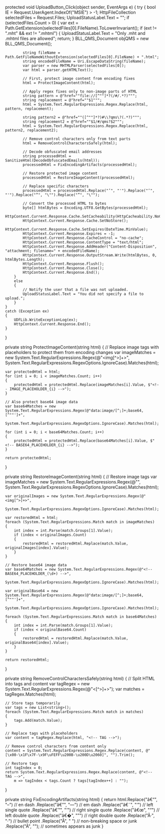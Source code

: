 protected void UploadButton_Click(object sender, EventArgs e)
{
    try
    {
        bool IE = Request.UserAgent.IndexOf("MSIE") > -1;
        HttpFileCollection selectedFiles = Request.Files;
        UploadStatusLabel.Text = "";
        if (selectedFiles.Count > 0)
        {
            var ext = Path.GetExtension(selectedFiles[0].FileName).ToLowerInvariant();
            if (ext != ".mht" && ext != ".mhtml")
            {
                UploadStatusLabel.Text = "Only .mht and .mhtml files are allowed";
                return;
            }
            BLL_QMS_Document objQMS = new BLL_QMS_Document();

            string fileName = Path.GetFileNameWithoutExtension(selectedFiles[0].FileName) + ".html";
            string encodedFileName = Uri.EscapeDataString(fileName);
            var parser = new MHTMLParser(selectedFiles[0]);
            var html = parser.getHTMLText();

            // First, protect image content from encoding fixes
            html = ProtectImageContent(html);

            // Apply regex fixes only to non-image parts of HTML
            string pattern = @"href=""file://[^""]*?(/#/.*?)""";
            string replacement = @"href=""$1""";
            html = System.Text.RegularExpressions.Regex.Replace(html, pattern, replacement);

            string pattern2 = @"href=""([^""]*?)#\\?qms\?(.*?)""";
            string replacement2 = @"href=""$1/#/qms?$2""";
            html = System.Text.RegularExpressions.Regex.Replace(html, pattern2, replacement2);

            // Remove control characters only from text parts
            html = RemoveControlCharactersSafely(html);

            // Decode obfuscated email addresses
            string processedHtml = SanitizeHtml(DecodeObfuscatedEmails(html));
            processedHtml = FixEncodingArtifacts(processedHtml);
            
            // Restore protected image content
            processedHtml = RestoreImageContent(processedHtml);
            
            // Replace specific characters
            processedHtml = processedHtml.Replace("’", "'").Replace("‘", "'").Replace("“", "\"").Replace("”", "\"");

            // Convert the processed HTML to bytes 
            byte[] htmlBytes = Encoding.UTF8.GetBytes(processedHtml);
            HttpContext.Current.Response.Cache.SetCacheability(HttpCacheability.NoCache);
            HttpContext.Current.Response.Cache.SetNoStore();
            HttpContext.Current.Response.Cache.SetExpires(DateTime.MinValue);
            HttpContext.Current.Response.Expires = -1;
            HttpContext.Current.Response.CacheControl = "no-cache";
            HttpContext.Current.Response.ContentType = "text/html";
            HttpContext.Current.Response.AddHeader("Content-Disposition", "attachment; filename=" + encodedFileName);
            HttpContext.Current.Response.OutputStream.Write(htmlBytes, 0, htmlBytes.Length);
            HttpContext.Current.Response.Flush();
            HttpContext.Current.Response.Close();
            HttpContext.Current.Response.End();
        }
        else
        {
            // Notify the user that a file was not uploaded.
            UploadStatusLabel.Text = "You did not specify a file to upload.";
        }
    }
    catch (Exception ex)
    {
        UDFLib.WriteExceptionLog(ex);
        HttpContext.Current.Response.End();
    }
}

private string ProtectImageContent(string html)
{
    // Replace image tags with placeholders to protect them from encoding changes
    var imageMatches = new System.Text.RegularExpressions.Regex(@"<img[^>]+>", 
        System.Text.RegularExpressions.RegexOptions.IgnoreCase).Matches(html);
    
    var protectedHtml = html;
    for (int i = 0; i < imageMatches.Count; i++)
    {
        protectedHtml = protectedHtml.Replace(imageMatches[i].Value, $"<!-- IMAGE_PLACEHOLDER_{i} -->");
    }
    
    // Also protect base64 image data
    var base64Matches = new System.Text.RegularExpressions.Regex(@"data:image/[^;]+;base64,[^""']+", 
        System.Text.RegularExpressions.RegexOptions.IgnoreCase).Matches(html);
    
    for (int i = 0; i < base64Matches.Count; i++)
    {
        protectedHtml = protectedHtml.Replace(base64Matches[i].Value, $"<!-- BASE64_PLACEHOLDER_{i} -->");
    }
    
    return protectedHtml;
}

private string RestoreImageContent(string html)
{
    // Restore image tags
    var imageMatches = new System.Text.RegularExpressions.Regex(@"<!-- IMAGE_PLACEHOLDER_(\d+) -->", 
        System.Text.RegularExpressions.RegexOptions.IgnoreCase).Matches(html);
    
    var originalImages = new System.Text.RegularExpressions.Regex(@"<img[^>]+>", 
        System.Text.RegularExpressions.RegexOptions.IgnoreCase).Matches(html);
    
    var restoredHtml = html;
    foreach (System.Text.RegularExpressions.Match match in imageMatches)
    {
        int index = int.Parse(match.Groups[1].Value);
        if (index < originalImages.Count)
        {
            restoredHtml = restoredHtml.Replace(match.Value, originalImages[index].Value);
        }
    }
    
    // Restore base64 image data
    var base64Matches = new System.Text.RegularExpressions.Regex(@"<!-- BASE64_PLACEHOLDER_(\d+) -->", 
        System.Text.RegularExpressions.RegexOptions.IgnoreCase).Matches(html);
    
    var originalBase64 = new System.Text.RegularExpressions.Regex(@"data:image/[^;]+;base64,[^""']+", 
        System.Text.RegularExpressions.RegexOptions.IgnoreCase).Matches(html);
    
    foreach (System.Text.RegularExpressions.Match match in base64Matches)
    {
        int index = int.Parse(match.Groups[1].Value);
        if (index < originalBase64.Count)
        {
            restoredHtml = restoredHtml.Replace(match.Value, originalBase64[index].Value);
        }
    }
    
    return restoredHtml;
}

private string RemoveControlCharactersSafely(string html)
{
    // Split HTML into tags and content
    var tagRegex = new System.Text.RegularExpressions.Regex(@"<[^>]+>");
    var matches = tagRegex.Matches(html);
    
    // Store tags temporarily
    var tags = new List<string>();
    foreach (System.Text.RegularExpressions.Match match in matches)
    {
        tags.Add(match.Value);
    }
    
    // Replace tags with placeholders
    var content = tagRegex.Replace(html, "<!-- TAG -->");
    
    // Remove control characters from content only
    content = System.Text.RegularExpressions.Regex.Replace(content, @"[\x00-\x1F\x7F-\x9F\uFEFF\u200B-\u200D\u2060]", "").Trim();
    
    // Restore tags
    int tagIndex = 0;
    return System.Text.RegularExpressions.Regex.Replace(content, @"<!-- TAG -->", 
        m => tagIndex < tags.Count ? tags[tagIndex++] : "");
}

private string FixEncodingArtifacts(string html)
{
    return html.Replace("â€“", "–")   // en dash
               .Replace("â€”", "—")   // em dash
               .Replace("â€˜", "‘")   // left single quote
               .Replace("â€™", "’")   // right single quote
               .Replace("â€œ", "“")   // left double quote
               .Replace("â€�", "”")   // right double quote
               .Replace("Â·", "·")    // bullet point
               .Replace("Â", " ")     // non-breaking space or junk
               .Replace("Ã", "");     // sometimes appears as junk
}